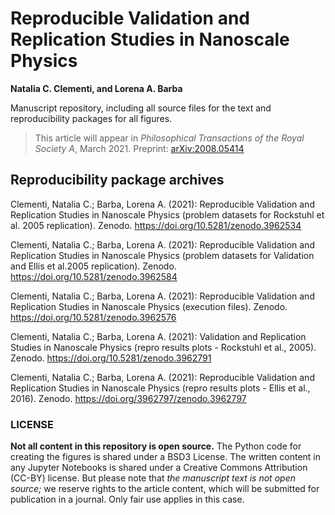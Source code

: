 # Reproducible Validation and Replication Studies in Nanoscale Physics

**Natalia C. Clementi, and Lorena A. Barba**

Manuscript repository, including all source files for the text and reproducibility packages for all figures.

> This article will appear in _Philosophical Transactions of the Royal Society A_, March 2021.
> Preprint: [arXiv:2008.05414](https://arxiv.org/abs/2008.05414)

## Reproducibility package archives

Clementi, Natalia C.;  Barba, Lorena A. (2021): Reproducible Validation and Replication Studies in Nanoscale Physics (problem datasets for Rockstuhl et al. 2005 replication). Zenodo. https://doi.org/10.5281/zenodo.3962534

Clementi, Natalia C.;  Barba, Lorena A. (2021): Reproducible Validation and Replication Studies in Nanoscale Physics (problem datasets for Validation and Ellis et al.2005 replication). Zenodo. https://doi.org/10.5281/zenodo.3962584

Clementi, Natalia C.;  Barba, Lorena A. (2021): Reproducible Validation and Replication Studies in Nanoscale Physics (execution files). Zenodo. https://doi.org/10.5281/zenodo.3962576

Clementi, Natalia C.;  Barba, Lorena A. (2021): Validation and Replication Studies in Nanoscale Physics (repro results plots - Rockstuhl et al., 2005). Zenodo. https://doi.org/10.5281/zenodo.3962791

Clementi, Natalia C.;  Barba, Lorena A. (2021): Reproducible Validation and Replication Studies in Nanoscale Physics (repro results plots - Ellis et al., 2016). Zenodo. 
https://doi.org/3962797/zenodo.3962797


### LICENSE
**Not all content in this repository is open source.** The Python code for creating the figures is shared under a BSD3 License. The written content in any Jupyter Notebooks is shared under a Creative Commons Attribution (CC-BY) license. 
But please note that _the manuscript text is not open source;_ we reserve rights to the article content, which will be submitted for publication in a journal. Only fair use applies in this case.
